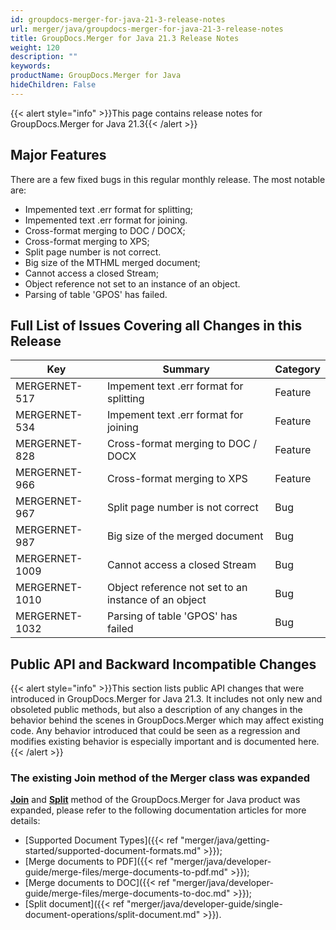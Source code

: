 ```yaml
---
id: groupdocs-merger-for-java-21-3-release-notes
url: merger/java/groupdocs-merger-for-java-21-3-release-notes
title: GroupDocs.Merger for Java 21.3 Release Notes
weight: 120
description: ""
keywords: 
productName: GroupDocs.Merger for Java
hideChildren: False
---
```

{{< alert style="info" >}}This page contains release notes for GroupDocs.Merger for Java 21.3{{< /alert >}}

## Major Features

There are a few fixed bugs in this regular monthly release. The most notable are:

*   Impemented text .err format for splitting;
*   Impemented text .err format for joining.
*   Cross-format merging to DOC / DOCX;
*   Cross-format merging to XPS;
*   Split page number is not correct.
*   Big size of the MTHML merged document;
*   Cannot access a closed Stream;
*   Object reference not set to an instance of an object.
*   Parsing of table 'GPOS' has failed.


## Full List of Issues Covering all Changes in this Release

| Key | Summary | Category |
| --- | --- | --- |
| MERGERNET-517 | Impement text .err format for splitting | Feature |
| MERGERNET-534 | Impement text .err format for joining | Feature |
| MERGERNET-828 | Cross-format merging to DOC / DOCX | Feature |
| MERGERNET-966 | Cross-format merging to XPS | Feature |
| MERGERNET-967 | Split page number is not correct | Bug |
| MERGERNET-987 | Big size of the merged document | Bug |
| MERGERNET-1009 | Cannot access a closed Stream | Bug |
| MERGERNET-1010 | Object reference not set to an instance of an object | Bug |
| MERGERNET-1032 | Parsing of table 'GPOS' has failed | Bug |



## Public API and Backward Incompatible Changes

{{< alert style="info" >}}This section lists public API changes that were introduced in GroupDocs.Merger for Java 21.3. It includes not only new and obsoleted public methods, but also a description of any changes in the behavior behind the scenes in GroupDocs.Merger which may affect existing code. Any behavior introduced that could be seen as a regression and modifies existing behavior is especially important and is documented here.{{< /alert >}}

### The existing Join method of the Merger class was expanded

**[Join](https://apireference.groupdocs.com/merger/java/com.groupdocs.merger/Merger#join(java.io.InputStream) )** and **[Split](https://apireference.groupdocs.com/merger/java/com.groupdocs.merger/Merger#split(com.groupdocs.merger.domain.options.interfaces.ISplitOptions) )** method of the GroupDocs.Merger for Java product was expanded, please refer to the following documentation articles for more details: 

*   [Supported Document Types]({{< ref "merger/java/getting-started/supported-document-formats.md" >}});
*   [Merge documents to PDF]({{< ref "merger/java/developer-guide/merge-files/merge-documents-to-pdf.md" >}});
*   [Merge documents to DOC]({{< ref "merger/java/developer-guide/merge-files/merge-documents-to-doc.md" >}});
*   [Split document]({{< ref "merger/java/developer-guide/single-document-operations/split-document.md" >}}).
